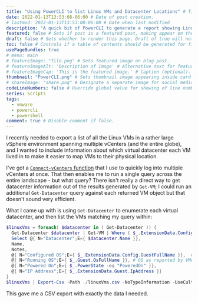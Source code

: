 ```yaml
---
title: "Using PowerCLI to list Linux VMs and Datacenter Locations" # Title of the blog post.
date: 2022-01-13T13:53:08-06:00 # Date of post creation.
# lastmod: 2022-01-13T13:53:08-06:00 # Date when last modified
description: "A quick bit of PowerCLI to generate a report showing Linux VMs and their datacenter locations." # Description used for search engine.
featured: false # Sets if post is a featured post, making appear on the home page side bar.
draft: false # Sets whether to render this page. Draft of true will not be rendered.
toc: false # Controls if a table of contents should be generated for first-level links automatically.
usePageBundles: true
# menu: main
# featureImage: "file.png" # Sets featured image on blog post.
# featureImageAlt: 'Description of image' # Alternative text for featured image.
# featureImageCap: 'This is the featured image.' # Caption (optional).
thumbnail: "PowerCLI.png" # Sets thumbnail image appearing inside card on homepage.
# shareImage: "share.png" # Designate a separate image for social media sharing.
codeLineNumbers: false # Override global value for showing of line numbers within code block.
series: Scripts
tags:
  - vmware
  - powercli
  - powershell
comment: true # Disable comment if false.
---
```


I recently needed to export a list of all the Linux VMs in a rather large vSphere environment spanning multiple vCenters (and the entire globe), and I wanted to include information about which virtual datacenter each VM lived in to make it easier to map VMs to their physical location.

I've got a [`Connect-vCenters` function](/logging-in-to-multiple-vcenter-servers-at-once-with-powercli/) that I use to quickly log into multiple vCenters at once. That then enables me to run a single query across the entire landscape - but what query? There isn't really a direct way to get datacenter information out of the results generated by `Get-VM`; I could run an additional `Get-Datacenter` query against each returned VM object but that doesn't sound very efficient.

What I came up with is using `Get-Datacenter` to enumerate each virtual datacenter, and then list the VMs matching my query within:

```powershell {linenos=true}
$linuxVms = foreach( $datacenter in ( Get-Datacenter )) {
  Get-Datacenter $datacenter | Get-VM | Where { $_.ExtensionData.Config.GuestFullName -notmatch "win" -and $_.Name -notmatch "vcls" } | `
  Select @{ N="Datacenter";E={ $datacenter.Name }},
  Name,
  Notes,
  @{ N="Configured OS";E={ $_.ExtensionData.Config.GuestFullName }},  # OS based on the .vmx configuration
  @{ N="Running OS";E={ $_.Guest.OsFullName }}, # OS as reported by VMware Tools
  @{ N="Powered On";E={ $_.PowerState -eq "PoweredOn" }},
  @{ N="IP Address";E={ $_.ExtensionData.Guest.IpAddress }}
}
$linuxVms | Export-Csv -Path ./linuxVms.csv -NoTypeInformation -UseCulture
```

This gave me a CSV export with exactly the data I needed.
